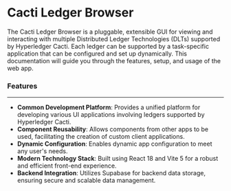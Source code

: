 # Cacti Ledger Browser

The Cacti Ledger Browser is a pluggable, extensible GUI for viewing and interacting with multiple Distributed Ledger Technologies (DLTs) supported by Hyperledger Cacti. Each ledger can be supported by a task-specific application that can be configured and set up dynamically. This documentation will guide you through the features, setup, and usage of the web app.

### Features

---

- **Common Development Platform**: Provides a unified platform for developing various UI applications involving ledgers supported by Hyperledger Cacti.
- **Component Reusability**: Allows components from other apps to be used, facilitating the creation of custom client applications.
- **Dynamic Configuration**: Enables dynamic app configuration to meet any user's needs.
- **Modern Technology Stack**: Built using React 18 and Vite 5 for a robust and efficient front-end experience.
- **Backend Integration**: Utilizes Supabase for backend data storage, ensuring secure and scalable data management.
